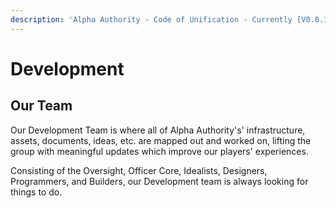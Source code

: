 ```yaml
---
description: 'Alpha Authority - Code of Unification - Currently [V0.0.15]'
---
```


# Development

## Our Team

Our Development Team is where all of Alpha Authority's' infrastructure, assets, documents, ideas, etc. are mapped out and worked on, lifting the group with meaningful updates which improve our players' experiences.   
  
Consisting of the Oversight, Officer Core, Idealists, Designers, Programmers, and Builders, our Development team is always looking for things to do.

